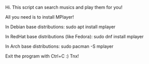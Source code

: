 Hi. This script can search musics and play them for you!

All you need is to install MPlayer!

In Debian base distributions: 
sudo apt install mplayer

In RedHat base distributions (like Fedora):
sudo dnf install mplayer

In Arch base distributions: 
sudo pacman -S mplayer

Exit the program with Ctrl+C :)
Tnx!
